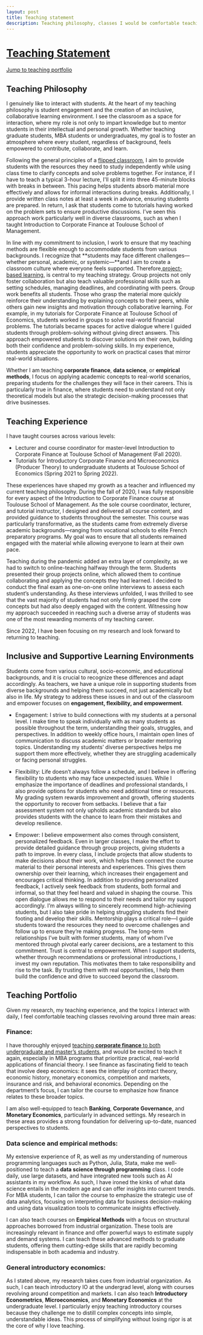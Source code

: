 ```yaml
---
layout: post
title: Teaching statement
description: Teaching philosophy, classes I would be comfortable teaching
---
```


#  <ins>Teaching Statement</ins>

[Jump to teaching portfolio](#teaching-portfolio)


Teaching Philosophy 
------------ 


I genuinely like to interact with students. At the heart of my teaching philosophy is student engagement and the creation of an inclusive, collaborative learning environment. I see the classroom as a space for interaction, where my role is not only to impart knowledge but to mentor students in their intellectual and personal growth. Whether teaching graduate students, MBA students or undergraduates, my goal is to foster an atmosphere where every student, regardless of background, feels empowered to contribute, collaborate, and learn.

Following the general principles of a [flipped classroom](https://en.wikipedia.org/wiki/Flipped_classroom), I aim to provide students with the resources they need to study independently while using class time to clarify concepts and solve problems together. For instance, if I have to teach a typical 3-hour lecture, I'll split it into three 45-minute blocks with breaks in between. This pacing helps students absorb material more effectively and allows for informal interactions during breaks. Additionally, I provide written class notes at least a week in advance, ensuring students are prepared. In return, I ask that students come to tutorials having worked on the problem sets to ensure productive discussions. I’ve seen this approach work particularly well in diverse classrooms, such as when I taught Introduction to Corporate Finance at Toulouse School of Management.

In line with my commitment to inclusion, I work to ensure that my teaching methods are flexible enough to accommodate students from various backgrounds. I recognize that **students may face different challenges—whether personal, academic, or systemic—**and I aim to create a classroom culture where everyone feels supported. Therefore,[project-based learning](https://www.bu.edu/ctl/ctl_resource/project-based-learning-teaching-guide/#:~:text=in%20your%20classes.-,Introduction,problems%2C%20commonly%20in%20small%20teams), is central to my teaching strategy. Group projects not only foster collaboration but also teach valuable professional skills such as setting schedules, managing deadlines, and coordinating with peers. Group work benefits all students. Those who grasp the material more quickly reinforce their understanding by explaining concepts to their peers, while others gain new insights and motivation through collaborative learning. For example, in my tutorials for Corporate Finance at Toulouse School of Economics, students worked in groups to solve real-world financial problems. The tutorials became spaces for active dialogue where I guided students through problem-solving without giving direct answers. This approach empowered students to discover solutions on their own, building both their confidence and problem-solving skills. In my experience, students appreciate the opportunity to work on practical cases that mirror real-world situations.

Whether I am teaching **corporate finance**, **data science**, or **empirical methods**, I focus on applying academic concepts to real-world scenarios, preparing students for the challenges they will face in their careers. This is particularly true in finance, where students need to understand not only theoretical models but also the strategic decision-making processes that drive businesses.

Teaching Experience 
------------ 

I have taught courses across various levels:

- Lecturer and course coordinator for master-level Introduction to Corporate Finance at Toulouse School of Management (Fall 2020).
- Tutorials for Introductory Corporate Finance and Microeconomics (Producer Theory) to undergraduate students at Toulouse School of Economics (Spring 2021 to Spring 2022).

These experiences have shaped my growth as a teacher and influenced my current teaching philosophy. During the fall of 2020, I was fully responsible for every aspect of the Introduction to Corporate Finance course at Toulouse School of Management. As the sole course coordinator, lecturer, and tutorial instructor, I designed and delivered all course content, and provided guidance to students throughout the semester. This course was particularly transformative, as the students came from extremely diverse academic backgrounds—ranging from vocational schools to elite French preparatory programs. My goal was to ensure that all students remained engaged with the material while allowing everyone to learn at their own pace.

Teaching during the pandemic added an extra layer of complexity, as we had to switch to online-teaching halfway through the term. Students presented their group projects online, which allowed them to continue collaborating and applying the concepts they had learned. I decided to conduct the final exam as one-on-one online interviews to assess each student’s understanding. As these interviews unfolded, I was thrilled to see that the vast majority of students had not only firmly grasped the core concepts but had also deeply engaged with the content. Witnessing how my approach succeeded in reaching such a diverse array of students was one of the most rewarding moments of my teaching career.

Since 2022, I have been focusing on my research and look forward to returning to teaching.




Inclusive and Supportive Learning Environments
------------

Students come from various cultural, socio-economic, and educational backgrounds, and it is crucial to recognize these differences and adapt accordingly. As teachers, we have a unique role in supporting students from diverse backgrounds and helping them succeed, not just academically but also in life.  My strategy to address these issues in and out of the classroom and empower focuses on **engagement, flexibility, and empowerment**.

- Engagement: I strive to build connections with my students at a personal level. I make time to speak individually with as many students as possible throughout the term, understanding their goals, struggles, and perspectives. In addition to weekly office hours, I maintain open lines of communication to discuss academic matters or broader mentoring topics. Understanding my students’ diverse perspectives helps me support them more effectively, whether they are struggling academically or facing personal struggles. 

- Flexibility: Life doesn’t always follow a schedule, and I believe in offering flexibility to students who may face unexpected issues. While I emphasize the importance of deadlines and professional standards, I also provide options for students who need additional time or resources. My grading system rewards improvement and growth, offering students the opportunity to recover from setbacks. I believe that a fair assessment system not only upholds academic standards but also provides students with the chance to learn from their mistakes and develop resilience. 

- Empower: I believe empowerment also comes through consistent, personalized feedback. Even in larger classes, I make the effort to provide detailed guidance through group projects, giving students a path to improve.  In every class, I include projects that allow students to make decisions about their work, which helps them connect the course material to their personal interests and experiences. This gives them ownership over their learning, which increases their engagement and encourages critical thinking.  In addition to providing personalized feedback, I actively seek feedback from students, both formal and informal, so that they feel heard and valued in shaping the course. This open dialogue allows me to respond to their needs and tailor my support accordingly. I’m always willing to sincerely recommend high-achieving students, but I also take pride in helping struggling students find their footing and develop their skills. Mentorship plays a critical role—I guide students toward the resources they need to overcome challenges and follow up to ensure they’re making progress. The long-term relationships I’ve built with former students, many of whom I’ve mentored through pivotal early career decisions, are a testament to this commitment. Trust is central to empowerment. When I support students, whether through recommendations or professional introductions, I invest my own reputation. This motivates them to take responsibility and rise to the task. By trusting them with real opportunities, I help them build the confidence and drive to succeed beyond the classroom.


Teaching Portfolio
------------ 

Given my research, my teaching experience, and the topics I interact with daily, I feel comfortable teaching classes revolving around three main areas:

### Finance:

I have thoroughly enjoyed [teaching **corporate finance** to both undergraduate and master’s students]({{site.baseurl}}/teaching/COURSELINK), and would be excited to teach it again, especially in MBA programs that prioritize practical, real-world applications of financial theory. I see finance as fascinating field to teach that involve deep economics: it sees the interplay of contract theory, economic history, monetary economics, competition and markets, insurance and risk, and behavioral economics. Depending on the department’s focus, I can tailor the course to emphasize how finance relates to these broader topics. 

I am also well-equipped to teach **Banking**, **Corporate Governance**, and **Monetary Economics**, particularly in advanced settings. My research in these areas provides a strong foundation for delivering up-to-date, nuanced perspectives to students.

### Data science and empirical methods: 

My extensive experience of R, as well as my understanding of numerous programming languages such as Python, Julia, Stata, make me well-positioned to teach a  **data science through programming** class. I code daily, use large datasets, and have integrated new tools such as AI assistants in my workflow. As such, I have ironed the kinks of what data science entails in the modern age and can offer insights into current trends.  For MBA students,  I can tailor the course to emphasize the strategic use of data analytics, focusing on interpreting data for business decision-making and using data visualization tools to communicate insights effectively.

I can also teach courses on **Empirical Methods** with a focus on structural approaches borrowed from industrial organization. These tools are increasingly relevant in finance and offer powerful ways to estimate supply and demand systems. I can teach these advanced methods to graduate students, offering them cutting-edge skills that are rapidly becoming indispensable in both academia and industry.


### General introductory economics: 

As I stated above, my research takes cues from industrial organization. As such, I can teach introductory IO at the undergrad level, along with courses revolving around competition and markets.  I can also teach **Introductory Econometrics**, **Microeconomics**, and **Monetary Economics** at the undergraduate level. I particularly enjoy teaching introductory courses because they challenge me to distill complex concepts into simple, understandable ideas. This process of simplifying without losing rigor is at the core of why I love teaching.



